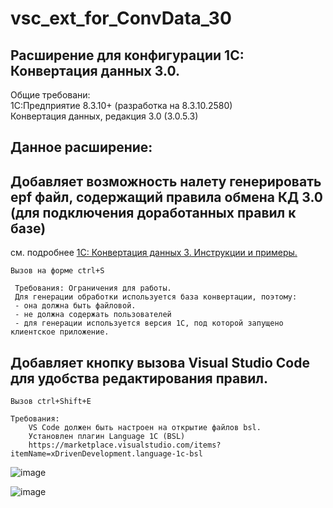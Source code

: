 # vsc_ext_for_ConvData_30

## Расширение для конфигурации 1С: Конвертация данных 3.0.  

Общие требовани:  
    1С:Предприятие 8.3.10+ (разработка на 8.3.10.2580)  
    Конвертация данных, редакция 3.0 (3.0.5.3)

## Данное расширение:  

## Добавляет возможность налету генерировать epf файл, содержащий правила обмена КД 3.0 (для подключения доработанных правил к базе)  
см. подробнее [1С: Конвертация данных 3. Инструкции и примеры.](https://infostart.ru/public/695523 "Заголовок ссылки")
    
    Вызов на форме ctrl+S  

	 Требования: Ограничения для работы.
	 Для генерации обработки используется база конвертации, поэтому:
	 - она должна быть файловой.
	 - не должна содержать пользователей
	 - для генерации используется версия 1С, под которой запущено клиентское приложение.

## Добавляет кнопку вызова Visual Studio Code для удобства редактирования правил.
    Вызов ctrl+Shift+E  

    Требования:
        VS Code должен быть настроен на открытие файлов bsl.  
        Установлен плагин Language 1C (BSL)  
        https://marketplace.visualstudio.com/items?itemName=xDrivenDevelopment.language-1c-bsl


![image](https://user-images.githubusercontent.com/18395787/48768558-63665580-ecca-11e8-9784-5a52c8dd50cd.png)

![image](https://user-images.githubusercontent.com/18395787/48768641-a4f70080-ecca-11e8-8caf-633f0fcf443b.png)
